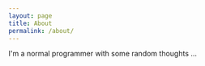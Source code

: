 ```yaml
---
layout: page
title: About
permalink: /about/
---
```


I'm a normal programmer with some random thoughts ...
